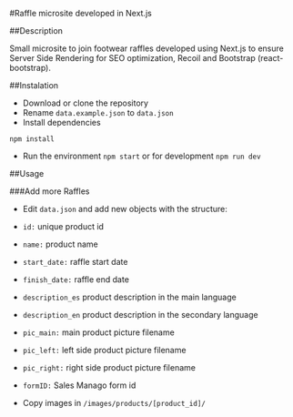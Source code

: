 #Raffle microsite developed in Next.js

##Description

Small microsite to join footwear raffles developed using Next.js to ensure Server Side Rendering for SEO optimization, Recoil and Bootstrap (react-bootstrap).

##Instalation

- Download or clone the repository
- Rename `data.example.json` to `data.json`
- Install dependencies

```
npm install
```

- Run the environment `npm start` or for development `npm run dev`

##Usage

###Add more Raffles

- Edit `data.json` and add new objects with the structure:
- `id:` unique product id
- `name:` product name
- `start_date:` raffle start date
- `finish_date:` raffle end date
- `description_es` product description in the main language
- `description_en` product description in the secondary language
- `pic_main:` main product picture filename
- `pic_left:` left side product picture filename
- `pic_right:` right side product picture filename
- `formID:` Sales Manago form id

- Copy images in `/images/products/[product_id]/`
